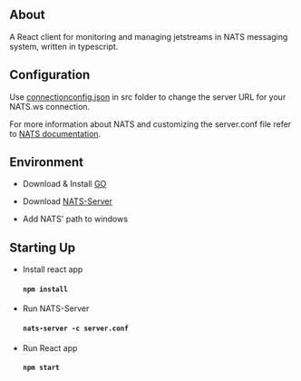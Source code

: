 ## About

A React client for monitoring and managing jetstreams in NATS messaging system, written in typescript.

## Configuration

Use [connectionconfig.json](https://github.com/KavehHashemi/nats-react-ts/blob/master/src/connectionconfig.json) in src folder to change the server URL for your NATS.ws connection.

For more information about NATS and customizing the server.conf file refer to [NATS documentation](https://docs.nats.io/).

## Environment

- Download & Install [GO](https://go.dev/doc/install)

- Download [NATS-Server](https://github.com/nats-io/nats-server/releases)

- Add NATS' path to windows

## Starting Up

- Install react app

  #### `npm install`

- Run NATS-Server

  #### `nats-server -c server.conf`

- Run React app

  #### `npm start`
